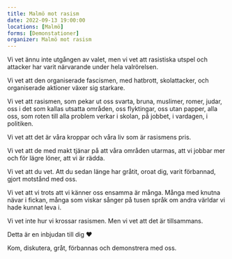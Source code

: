 ```yaml
---
title: Malmö mot rasism
date: 2022-09-13 19:00:00
locations: [Malmö]
forms: [Demonstationer]
organizer: Malmö mot rasism
---
```

Vi vet ännu inte utgången av valet, men vi vet att rasistiska utspel och attacker har varit närvarande under hela valrörelsen.

Vi vet att den organiserade fascismen, med hatbrott, skolattacker, och organiserade aktioner växer sig starkare.

Vi vet att rasismen, som pekar ut oss svarta, bruna, muslimer, romer, judar, oss i det som kallas utsatta områden, oss flyktingar, oss utan papper, alla oss,
som roten till alla problem verkar i skolan, på jobbet, i vardagen, i politiken.

Vi vet att det är våra kroppar och våra liv som är rasismens pris.

Vi vet att de med makt tjänar på att våra områden utarmas, att vi jobbar mer och för lägre löner, att vi är rädda.

Vi vet att du vet. Att du sedan länge har gråtit, oroat dig, varit förbannad, gjort motstånd med oss.

Vi vet att vi trots att vi känner oss ensamma är många. Många med knutna nävar i fickan, många som viskar sånger på tusen språk om andra världar vi hade kunnat leva i.

Vi vet inte hur vi krossar rasismen. Men vi vet att det är tillsammans.

Detta är en inbjudan till dig ❤

Kom, diskutera, gråt, förbannas och demonstrera med oss. 